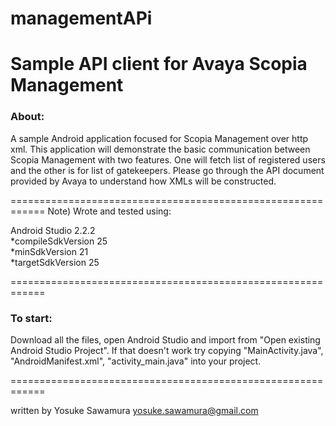 # managementAPi
Sample API client for Avaya Scopia Management
============================================================
### About:

A sample Android application focused for Scopia Management over http xml. This application will demonstrate the basic communication between Scopia Management with two features. One will fetch list of registered users and the other is for list of gatekeepers. Please go through the API document provided by Avaya to understand how XMLs will be constructed.

============================================================
Note) Wrote and tested using:

Android Studio 2.2.2<br>
*compileSdkVersion 25<br>
*minSdkVersion 21<br>
*targetSdkVersion 25

============================================================
### To start:

Download all the files, open Android Studio and import from "Open existing Android Studio Project". If that doesn't work try copying "MainActivity.java", "AndroidManifest.xml", "activity_main.java" into your project.

============================================================

written by Yosuke Sawamura
yosuke.sawamura@gmail.com
